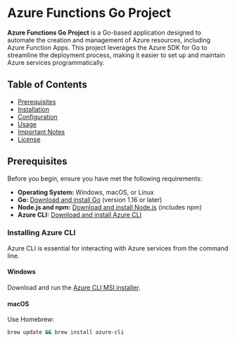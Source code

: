 # Azure Functions Go Project

**Azure Functions Go Project** is a Go-based application designed to automate the creation and management of Azure resources, including Azure Function Apps. This project leverages the Azure SDK for Go to streamline the deployment process, making it easier to set up and maintain Azure services programmatically.

## Table of Contents

- [Prerequisites](#prerequisites)
- [Installation](#installation)
- [Configuration](#configuration)
- [Usage](#usage)
- [Important Notes](#important-notes)
- [License](#license)

## Prerequisites

Before you begin, ensure you have met the following requirements:

- **Operating System:** Windows, macOS, or Linux
- **Go:** [Download and install Go](https://golang.org/dl/) (version 1.16 or later)
- **Node.js and npm:** [Download and install Node.js](https://nodejs.org/) (includes npm)
- **Azure CLI:** [Download and install Azure CLI](https://docs.microsoft.com/en-us/cli/azure/install-azure-cli)

### Installing Azure CLI

Azure CLI is essential for interacting with Azure services from the command line.

#### Windows

Download and run the [Azure CLI MSI installer](https://aka.ms/installazurecliwindows).

#### macOS

Use Homebrew:

```bash
brew update && brew install azure-cli
